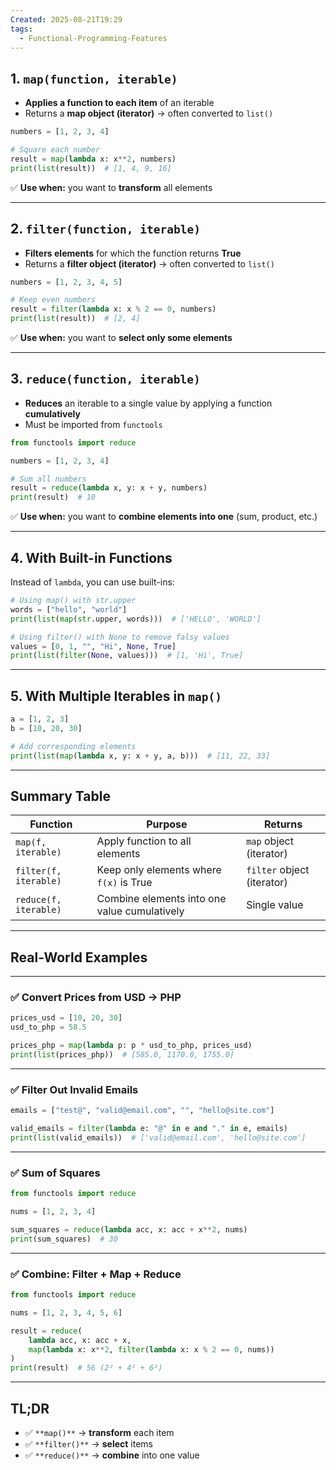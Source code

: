```yaml
---
Created: 2025-08-21T19:29
tags:
  - Functional-Programming-Features
---
```

## 1. `map(function, iterable)`

- **Applies a function to each item** of an iterable
- Returns a **map object (iterator)** → often converted to `list()`

```Python
numbers = [1, 2, 3, 4]

# Square each number
result = map(lambda x: x**2, numbers)
print(list(result))  # [1, 4, 9, 16]
```

✅ **Use when:** you want to **transform** all elements

---

## 2. `filter(function, iterable)`

- **Filters elements** for which the function returns **True**
- Returns a **filter object (iterator)** → often converted to `list()`

```Python
numbers = [1, 2, 3, 4, 5]

# Keep even numbers
result = filter(lambda x: x % 2 == 0, numbers)
print(list(result))  # [2, 4]
```

✅ **Use when:** you want to **select only some elements**

---

## 3. `reduce(function, iterable)`

- **Reduces** an iterable to a single value by applying a function **cumulatively**
- Must be imported from `functools`

```Python
from functools import reduce

numbers = [1, 2, 3, 4]

# Sum all numbers
result = reduce(lambda x, y: x + y, numbers)
print(result)  # 10
```

✅ **Use when:** you want to **combine elements into one** (sum, product, etc.)

---

## 4. With Built-in Functions

Instead of `lambda`, you can use built-ins:

```Python
# Using map() with str.upper
words = ["hello", "world"]
print(list(map(str.upper, words)))  # ['HELLO', 'WORLD']

# Using filter() with None to remove falsy values
values = [0, 1, "", "Hi", None, True]
print(list(filter(None, values)))  # [1, 'Hi', True]
```

---

## 5. With Multiple Iterables in `map()`

```Python
a = [1, 2, 3]
b = [10, 20, 30]

# Add corresponding elements
print(list(map(lambda x, y: x + y, a, b)))  # [11, 22, 33]
```

---

## Summary Table

|Function|Purpose|Returns|
|---|---|---|
|`map(f, iterable)`|Apply function to all elements|`map` object (iterator)|
|`filter(f, iterable)`|Keep only elements where `f(x)` is True|`filter` object (iterator)|
|`reduce(f, iterable)`|Combine elements into one value cumulatively|Single value|

---

## Real-World Examples

---

### ✅ Convert Prices from USD → PHP

```Python
prices_usd = [10, 20, 30]
usd_to_php = 58.5

prices_php = map(lambda p: p * usd_to_php, prices_usd)
print(list(prices_php))  # [585.0, 1170.0, 1755.0]
```

---

### ✅ Filter Out Invalid Emails

```Python
emails = ["test@", "valid@email.com", "", "hello@site.com"]

valid_emails = filter(lambda e: "@" in e and "." in e, emails)
print(list(valid_emails))  # ['valid@email.com', 'hello@site.com']
```

---

### ✅ Sum of Squares

```Python
from functools import reduce

nums = [1, 2, 3, 4]

sum_squares = reduce(lambda acc, x: acc + x**2, nums)
print(sum_squares)  # 30
```

---

### ✅ Combine: Filter + Map + Reduce

```Python
from functools import reduce

nums = [1, 2, 3, 4, 5, 6]

result = reduce(
    lambda acc, x: acc + x,
    map(lambda x: x**2, filter(lambda x: x % 2 == 0, nums))
)
print(result)  # 56 (2² + 4² + 6²)
```

---

## TL;DR

- ✅ `**map()**` → **transform** each item
- ✅ `**filter()**` → **select** items
- ✅ `**reduce()**` → **combine** into one value